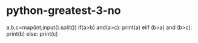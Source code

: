# python-greatest-3-no
a,b,c=map(int,input().split())
if(a>b) and(a>c):
  print(a)
elif (b>a) and (b>c):
  print(b)
else:
  print(c)
